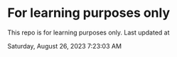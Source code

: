 # For learning purposes only
This repo is for learning purposes only.
Last updated at

Saturday, August 26, 2023 7:23:03 AM

